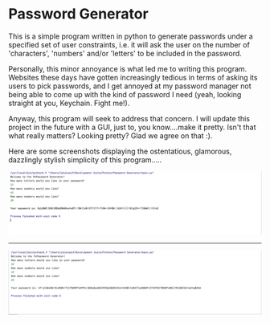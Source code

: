 <h1> Password Generator</h1>

<p> This is a simple program written in python to generate passwords under a specified set of user constraints, i.e. it will ask the user on the number of 'characters', 'numbers' and/or 'letters' to be included in the password. </p>
<p>Personally, this minor annoyance is what led me to writing this program. Websites these days have gotten increasingly tedious in terms of asking its users to pick passwords, and I get annoyed at my password manager not being able to come up with the kind of password I need (yeah, looking straight at you, Keychain. Fight me!).

Anyway, this program will seek to address that concern. I will update this project in the future with a GUI, just to, you know....make it pretty. Isn't that what really matters? Looking pretty? Glad we agree on that :).

Here are some screenshots displaying the ostentatious, glamorous, dazzlingly stylish simplicity of this program.....</p>

![Screenshot 1](scr1.png)

<hr>

![Screenshot 1](scr2.png)

